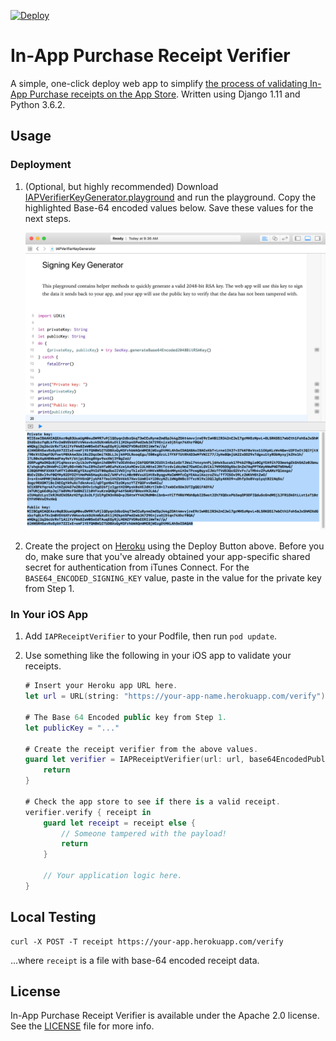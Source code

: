 [![Deploy](https://www.herokucdn.com/deploy/button.svg)](https://heroku.com/deploy)

# In-App Purchase Receipt Verifier

A simple, one-click deploy web app to simplify [the process of validating In-App Purchase receipts on the App Store](https://developer.apple.com/library/content/releasenotes/General/ValidateAppStoreReceipt/Chapters/ValidateRemotely.html#//apple_ref/doc/uid/TP40010573-CH104-SW1). Written using Django 1.11 and Python 3.6.2.

## Usage

### Deployment

1. (Optional, but highly recommended) Download [IAPVerifierKeyGenerator.playground](IAPVerifierKeyGenerator.playground) and run the playground. Copy the highlighted Base-64 encoded values below. Save these values for the next steps.

   ![](playground1.png)

2. Create the project on [Heroku](https://heroku.com) using the Deploy Button above. Before you do, make sure that you've already obtained your app-specific shared secret for authentication from iTunes Connect. For the `BASE64_ENCODED_SIGNING_KEY` value, paste in the value for the private key from Step 1.

### In Your iOS App

1. Add `IAPReceiptVerifier` to your Podfile, then run `pod update`.

2. Use something like the following in your iOS app to validate your receipts.

    ```swift
    # Insert your Heroku app URL here.
    let url = URL(string: "https://your-app-name.herokuapp.com/verify")!

    # The Base 64 Encoded public key from Step 1.
    let publicKey = "..."

    # Create the receipt verifier from the above values.
    guard let verifier = IAPReceiptVerifier(url: url, base64EncodedPublicKey: publicKey) else {
        return
    }

    # Check the app store to see if there is a valid receipt.
    verifier.verify { receipt in
        guard let receipt = receipt else {
            // Someone tampered with the payload!
            return
        }

        // Your application logic here.
    }
    ```

## Local Testing

```
curl -X POST -T receipt https://your-app.herokuapp.com/verify
```

...where `receipt` is a file with base-64 encoded receipt data.

## License

In-App Purchase Receipt Verifier is available under the Apache 2.0 license. See the [LICENSE](LICENSE) file for more info.


